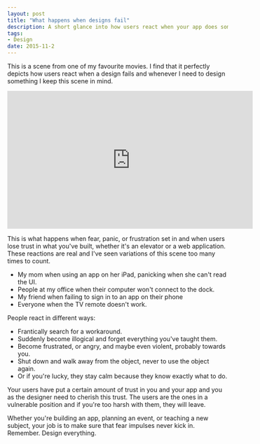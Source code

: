 ```yaml
---
layout: post
title: "What happens when designs fail"
description: A short glance into how users react when your app does something unexpected.
tags:
- Design
date: 2015-11-2
---
```


This is a scene from one of my favourite movies. I find that it perfectly depicts how users react when a design fails and whenever I need to design something I keep this scene in mind.

<p style="text-align:center;">
	<iframe width="560" height="315" src="https://www.youtube.com/embed/o7eMH8QoMZk" frameborder="0" allowfullscreen></iframe>
</p>

This is what happens when fear, panic, or frustration set in and when users lose trust in what you've built, whether it's an elevator or a web application. These reactions are real and I've seen variations of this scene too many times to count.

- My mom when using an app on her iPad, panicking when she can't read the UI.
- People at my office when their computer won't connect to the dock.
- My friend when failing to sign in to an app on their phone
- Everyone when the TV remote doesn't work.

People react in different ways:

- Frantically search for a workaround.
- Suddenly become illogical and forget everything you've taught them.
- Become frustrated, or angry, and maybe even violent, probably towards you.
- Shut down and walk away from the object, never to use the object again.
- Or if you're lucky, they stay calm because they know exactly what to do.

Your users have put a certain amount of trust in you and your app and you as the designer need to cherish this trust. The users are the ones in a vulnerable position and if you're too harsh with them, they will leave.

Whether you're building an app, planning an event, or teaching a new subject, your job is to make sure that fear impulses never kick in. Remember. Design everything.
